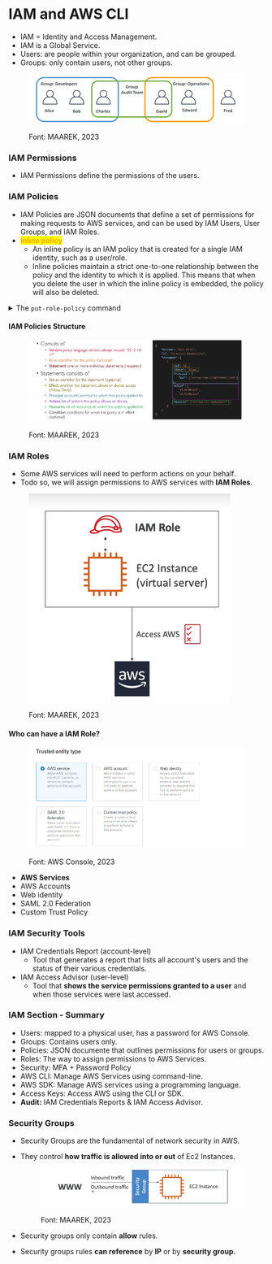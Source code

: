 # IAM and AWS CLI

* IAM = Identity and Access Management.
* IAM is a Global Service.
* Users: are people within your organization, and can be grouped.
* Groups: only contain users, not other groups.

<figure><img src="../../.gitbook/assets/image (9) (1) (1) (1) (1) (1) (1).png" alt=""><figcaption><p>Font: MAAREK, 2023</p></figcaption></figure>

### IAM Permissions

* IAM Permissions define the permissions of the users.

### IAM Policies

* IAM Policies are JSON documents that define a set of permissions for making requests to AWS services, and can be used by IAM Users, User Groups, and IAM Roles.
* <mark style="color:orange;">**Inline policy**</mark>
  * An inline policy is an IAM policy that is created for a single IAM identity, such as a user/role.&#x20;
  * Inline policies maintain a strict one-to-one relationship between the policy and the identity to which it is applied. This means that when you delete the user in which the inline policy is embedded, the policy will also be deleted.

<details>

<summary>The <code>put-role-policy</code> command</summary>

[The `put-role-policy` command in AWS CLI is used to add or update an inline policy document that is embedded in a specified IAM role](https://docs.aws.amazon.com/cli/latest/reference/iam/put-role-policy.html). [When you embed an inline policy in a role, the inline policy is used as part of the role’s access (permissions) policy](https://docs.aws.amazon.com/cli/latest/reference/iam/put-role-policy.html).

Here’s an example of how to use the `put-role-policy` command:

```bash
aws iam put-role-policy --role-name Test-Role --policy-name ExamplePolicy --policy-document file://AdminPolicy.json
```

[In this example, the policy is defined as a JSON document in the `AdminPolicy.json` file](https://awscli.amazonaws.com/v2/documentation/api/2.4.18/reference/iam/put-role-policy.html). [The `--role-name` parameter specifies the name of the role to associate the policy with, and the `--policy-name` parameter specifies the name of the policy document](https://docs.aws.amazon.com/cli/latest/reference/iam/put-role-policy.html).

Please note that the role’s trust policy is created at the same time as the role, using `CreateRole`. [You can update a role’s trust policy using `UpdateAssumeRolePolicy`](about:blank#). [For more information about roles, see IAM roles in the IAM User Guide](about:blank#).

</details>

#### IAM Policies Structure

<figure><img src="../../.gitbook/assets/image (1) (1) (1) (1) (1) (1) (1) (1) (1) (1) (1) (1) (1) (1).png" alt=""><figcaption><p>Font: MAAREK, 2023</p></figcaption></figure>

### IAM Roles

* Some AWS services will need to perform actions on your behalf.
* Todo so, we will assign permissions to AWS services with **IAM Roles**.&#x20;

<figure><img src="../../.gitbook/assets/image (2) (1) (1) (1) (1) (1) (1) (1) (1) (1) (1) (1).png" alt=""><figcaption><p>Font: MAAREK, 2023</p></figcaption></figure>

#### Who can have a IAM Role?

<figure><img src="../../.gitbook/assets/image (3) (1) (1) (1) (1) (1) (1) (1) (1) (1) (1) (1).png" alt=""><figcaption><p>Font: AWS Console, 2023</p></figcaption></figure>

* **AWS Services**
* AWS Accounts
* Web identity
* SAML 2.0 Federation
* Custom Trust Policy

### IAM Security Tools

* IAM Credentials Report (account-level)
  * Tool that generates a report that lists all account's users and the status of their various credentials.
* IAM Access Advisor (user-level)
  * Tool that **shows the service permissions granted to a user** and when those services were last accessed.

### IAM Section - Summary

* Users: mapped to a physical user, has a password for AWS Console.
* Groups: Contains users only.
* Policies: JSON documente that outlines permissions for users or groups.
* Roles: The way to assign permissions to AWS Services.
* Security: MFA + Password Policy
* AWS CLI: Manage AWS Services using command-line.
* AWS SDK: Manage AWS services using a programming language.
* Access Keys: Access AWS using the CLI or SDK.
* **Audit:** IAM Credentials Reports & IAM Access Advisor.

### Security Groups

* Security Groups are the fundamental of network security in AWS.
*   They control **how traffic is allowed into or out** of Ec2 Instances.





    <figure><img src="../../.gitbook/assets/image (5) (1) (1) (1) (1) (1) (1) (1) (1) (1) (1).png" alt=""><figcaption><p>Font: MAAREK, 2023</p></figcaption></figure>
* Security groups only contain **allow** rules.
* Security groups rules **can reference** by **IP** or by **security group.**

